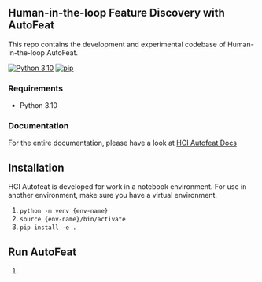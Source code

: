 ## Human-in-the-loop Feature Discovery with AutoFeat
This repo contains the development and experimental codebase of Human-in-the-loop AutoFeat.

[![Python 3.10](https://img.shields.io/badge/python-3.10-blue.svg)](https://www.python.org/downloads/release/python-31012/)
[![pip](https://img.shields.io/badge/pip-20.0.2-blue.svg)](https://pypi.org/project/pip/)


### Requirements
- Python 3.10

### Documentation
For the entire documentation, please have a look at [HCI Autofeat Docs](https://autofeat.readthedocs.io/en/latest/)

## Installation
HCI Autofeat is developed for work in a notebook environment. For use in another environment, make sure you have a virtual environment.
1. `python -m venv {env-name}`
2. `source {env-name}/bin/activate`
3. `pip install -e .`

## Run AutoFeat
1. 
